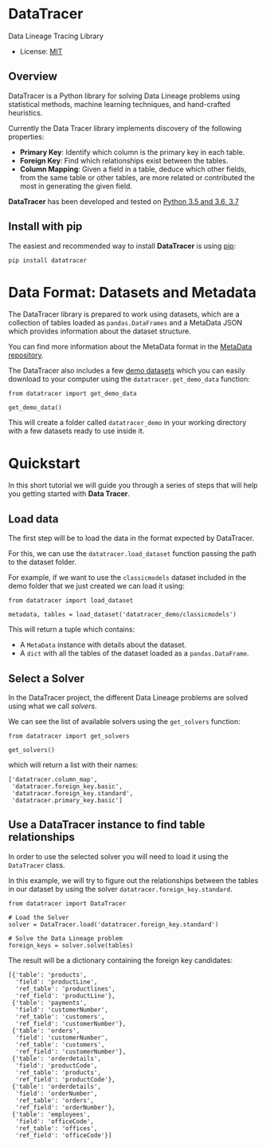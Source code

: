 
# DataTracer

Data Lineage Tracing Library

* License: [MIT](https://github.com/data-dev/DataTracer/blob/master/LICENSE)
## Overview

DataTracer is a Python library for solving Data Lineage problems using statistical
methods, machine learning techniques, and hand-crafted heuristics.

Currently the Data Tracer library implements discovery of the following properties:

* **Primary Key**: Identify which column is the primary key in each table.
* **Foreign Key**: Find which relationships exist between the tables.
* **Column Mapping**: Given a field in a table, deduce which other fields, from the same table
  or other tables, are more related or contributed the most in generating the given field.


**DataTracer** has been developed and tested on [Python 3.5 and 3.6, 3.7](https://www.python.org/downloads/)

## Install with pip

The easiest and recommended way to install **DataTracer** is using [pip](
https://pip.pypa.io/en/stable/):

```bash
pip install datatracer
```

# Data Format: Datasets and Metadata

The DataTracer library is prepared to work using datasets, which are a collection of tables
loaded as `pandas.DataFrames` and a MetaData JSON which provides information about the
dataset structure.

You can find more information about the MetaData format in the [MetaData repository](
https://github.com/signals-dev/MetaData).

The DataTracer also includes a few [demo datasets](datatracer/datasets) which you can easily
download to your computer using the `datatracer.get_demo_data` function:

```python3
from datatracer import get_demo_data

get_demo_data()
```

This will create a folder called `datatracer_demo` in your working directory with a few
datasets ready to use inside it.

# Quickstart

In this short tutorial we will guide you through a series of steps that will help you
getting started with **Data Tracer**.

## Load data

The first step will be to load the data in the format expected by DataTracer.

For this, we can use the `datatracer.load_dataset`  function passing the path to
the dataset folder.

For example, if we want to use the `classicmodels` dataset included in the demo folder
that we just created we can load it using:

```python3
from datatracer import load_dataset

metadata, tables = load_dataset('datatracer_demo/classicmodels')
```

This will return a tuple which contains:

* A `MetaData` instance with details about the dataset.
* A `dict` with all the tables of the dataset loaded as a `pandas.DataFrame`.

## Select a Solver

In the DataTracer project, the different Data Lineage problems are solved using what we
call _solvers_.

We can see the list of available solvers using the `get_solvers` function:

```python3
from datatracer import get_solvers

get_solvers()
```

which will return a list with their names:

```
['datatracer.column_map',
 'datatracer.foreign_key.basic',
 'datatracer.foreign_key.standard',
 'datatracer.primary_key.basic']
```

## Use a DataTracer instance to find table relationships

In order to use the selected solver you will need to load it using the `DataTracer` class.

In this example, we will try to figure out the relationships between the tables in our dataset
by using the solver `datatracer.foreign_key.standard`.

```python3
from datatracer import DataTracer

# Load the Solver
solver = DataTracer.load('datatracer.foreign_key.standard')

# Solve the Data Lineage problem
foreign_keys = solver.solve(tables)
```

The result will be a dictionary containing the foreign key candidates:

```
[{'table': 'products',
  'field': 'productLine',
  'ref_table': 'productlines',
  'ref_field': 'productLine'},
 {'table': 'payments',
  'field': 'customerNumber',
  'ref_table': 'customers',
  'ref_field': 'customerNumber'},
 {'table': 'orders',
  'field': 'customerNumber',
  'ref_table': 'customers',
  'ref_field': 'customerNumber'},
 {'table': 'orderdetails',
  'field': 'productCode',
  'ref_table': 'products',
  'ref_field': 'productCode'},
 {'table': 'orderdetails',
  'field': 'orderNumber',
  'ref_table': 'orders',
  'ref_field': 'orderNumber'},
 {'table': 'employees',
  'field': 'officeCode',
  'ref_table': 'offices',
  'ref_field': 'officeCode'}]
```
